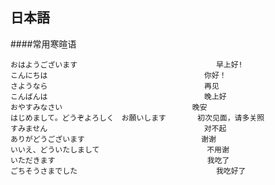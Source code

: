 ## 日本語

####常用寒暄语
	
	おはようございます								早上好!
	こんにちは									你好！
	さようなら									再见
	こんばんは									晚上好
	おやすみなさい								晚安
	はじめまして。どうぞよろしく　お願いします		初次见面，请多关照
	すみません									对不起
	ありがどうございます							谢谢
	いいえ、どういたしまして						不用谢
	いただきます									我吃了
	ごちそうさまでした								我吃好了
	
	
	